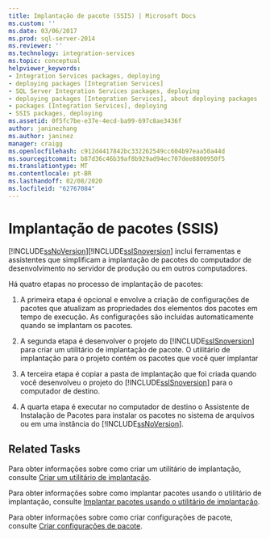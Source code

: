 ```yaml
---
title: Implantação de pacote (SSIS) | Microsoft Docs
ms.custom: ''
ms.date: 03/06/2017
ms.prod: sql-server-2014
ms.reviewer: ''
ms.technology: integration-services
ms.topic: conceptual
helpviewer_keywords:
- Integration Services packages, deploying
- deploying packages [Integration Services]
- SQL Server Integration Services packages, deploying
- deploying packages [Integration Services], about deploying packages
- packages [Integration Services], deploying
- SSIS packages, deploying
ms.assetid: 0f5fc7be-e37e-4ecd-ba99-697c8ae3436f
author: janinezhang
ms.author: janinez
manager: craigg
ms.openlocfilehash: c912d4417842bc332262549cc604b97eaa50a44d
ms.sourcegitcommit: b87d36c46b39af8b929ad94ec707dee8800950f5
ms.translationtype: MT
ms.contentlocale: pt-BR
ms.lasthandoff: 02/08/2020
ms.locfileid: "62767084"
---
```

# <a name="package-deployment-ssis"></a>Implantação de pacotes (SSIS)
  [!INCLUDE[ssNoVersion](../../includes/ssnoversion-md.md)][!INCLUDE[ssISnoversion](../../includes/ssisnoversion-md.md)] inclui ferramentas e assistentes que simplificam a implantação de pacotes do computador de desenvolvimento no servidor de produção ou em outros computadores.  
  
 Há quatro etapas no processo de implantação de pacotes:  
  
1.  A primeira etapa é opcional e envolve a criação de configurações de pacotes que atualizam as propriedades dos elementos dos pacotes em tempo de execução. As configurações são incluídas automaticamente quando se implantam os pacotes.  
  
2.  A segunda etapa é desenvolver o projeto do [!INCLUDE[ssISnoversion](../../includes/ssisnoversion-md.md)] para criar um utilitário de implantação de pacote. O utilitário de implantação para o projeto contém os pacotes que você quer implantar  
  
3.  A terceira etapa é copiar a pasta de implantação que foi criada quando você desenvolveu o projeto do [!INCLUDE[ssISnoversion](../../includes/ssisnoversion-md.md)] para o computador de destino.  
  
4.  A quarta etapa é executar no computador de destino o Assistente de Instalação de Pacotes para instalar os pacotes no sistema de arquivos ou em uma instância do [!INCLUDE[ssNoVersion](../../includes/ssnoversion-md.md)].  
  
## <a name="related-tasks"></a>Related Tasks  
 Para obter informações sobre como criar um utilitário de implantação, consulte [Criar um utilitário de implantação](../create-a-deployment-utility.md).  
  
 Para obter informações sobre como implantar pacotes usando o utilitário de implantação, consulte [Implantar pacotes usando o utilitário de implantação](../deploy-packages-by-using-the-deployment-utility.md).  
  
 Para obter informações sobre como criar configurações de pacote, consulte [Criar configurações de pacote](../create-package-configurations.md).  
  
  
